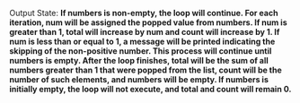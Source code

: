 Output State: **If numbers is non-empty, the loop will continue. For each iteration, num will be assigned the popped value from numbers. If num is greater than 1, total will increase by num and count will increase by 1. If num is less than or equal to 1, a message will be printed indicating the skipping of the non-positive number. This process will continue until numbers is empty. After the loop finishes, total will be the sum of all numbers greater than 1 that were popped from the list, count will be the number of such elements, and numbers will be empty. If numbers is initially empty, the loop will not execute, and total and count will remain 0.**